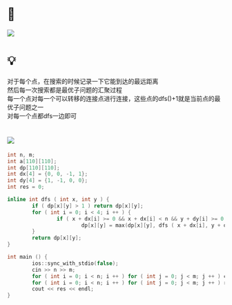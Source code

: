 # 🔗
<a href="https://www.luogu.com.cn/problem/P1434"><img src="https://i.loli.net/2021/10/23/hAd9QENCRYW4mB5.png"></a>

# 💡
对于每个点，在搜索的时候记录一下它能到达的最远距离  
然后每一次搜索都是最优子问题的汇聚过程  
每一个点对每一个可以转移的连接点进行连接，这些点的dfs()+1就是当前点的最优子问题之一  
对每一个点都dfs一边即可  

# <img src="https://img-blog.csdnimg.cn/20210713144601841.png" >
```cpp
int n, m;
int a[110][110];
int dp[110][110];
int dx[4] = {0, 0, -1, 1};
int dy[4] = {1, -1, 0, 0};
int res = 0;

inline int dfs ( int x, int y ) {
        if ( dp[x][y] > 1 ) return dp[x][y];
        for ( int i = 0; i < 4; i ++ ) {
                if ( x + dx[i] >= 0 && x + dx[i] < n && y + dy[i] >= 0 && y + dy[i] < m && a[x + dx[i]][y + dy[i]] < a[x][y] ) 
                        dp[x][y] = max(dp[x][y], dfs ( x + dx[i], y + dy[i] ) + 1);
        }
        return dp[x][y];
}

int main () {
        ios::sync_with_stdio(false);
        cin >> n >> m;
        for ( int i = 0; i < n; i ++ ) for ( int j = 0; j < m; j ++ ) cin >> a[i][j], dp[i][j] = 1;
        for ( int i = 0; i < n; i ++ ) for ( int j = 0; j < m; j ++ ) res = max ( res, dfs ( i, j ) );
        cout << res << endl;
}
```
